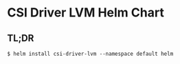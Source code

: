 # CSI Driver LVM Helm Chart

## TL;DR

```console
$ helm install csi-driver-lvm --namespace default helm
